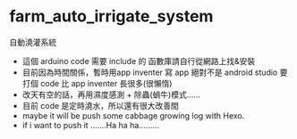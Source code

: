 # farm_auto_irrigate_system
自動澆灌系統

- 這個 arduino code 需要 include 的 函數庫請自行從網路上找&安裝
- 目前因為時間關係，暫時用app inventer 寫 app 絕對不是 android studio 要打個 code 比 app inventer 長很多(很懶惰)
- 改天有空的話，再用濕度感測 + 除蟲(蝸牛)模式......
- 目前 code 是定時澆水，所以還有很大改善間
- maybe it will be push some cabbage growing log with Hexo.
- if i want to push it .......Ha ha ha.........
